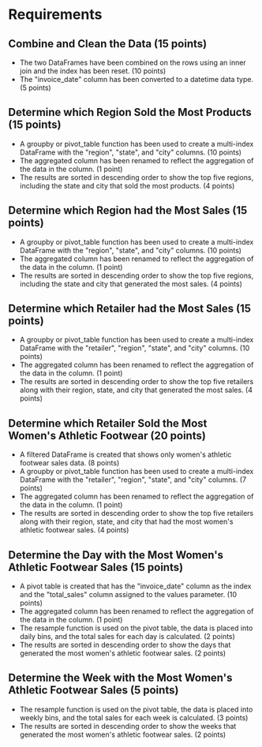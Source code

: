 # Requirements
## Combine and Clean the Data (15 points)
- The two DataFrames have been combined on the rows using an inner join and the index has been reset. (10 points)
- The "invoice_date" column has been converted to a datetime data type. (5 points)
## Determine which Region Sold the Most Products (15 points)
- A groupby or pivot_table function has been used to create a multi-index DataFrame with the "region", "state", and "city" columns. (10 points)
- The aggregated column has been renamed to reflect the aggregation of the data in the column. (1 point)
- The results are sorted in descending order to show the top five regions, including the state and city that sold the most products. (4 points)
## Determine which Region had the Most Sales (15 points)
- A groupby or pivot_table function has been used to create a multi-index DataFrame with the "region", "state", and "city" columns. (10 points)
- The aggregated column has been renamed to reflect the aggregation of the data in the column. (1 point)
- The results are sorted in descending order to show the top five regions, including the state and city that generated the most sales. (4 points)
## Determine which Retailer had the Most Sales (15 points)
- A groupby or pivot_table function has been used to create a multi-index DataFrame with the "retailer", "region", "state", and "city" columns. (10 points)
- The aggregated column has been renamed to reflect the aggregation of the data in the column. (1 point)
- The results are sorted in descending order to show the top five retailers along with their region, state, and city that generated the most sales. (4 points)
## Determine which Retailer Sold the Most Women's Athletic Footwear (20 points)
- A filtered DataFrame is created that shows only women's athletic footwear sales data. (8 points)
- A groupby or pivot_table function has been used to create a multi-index DataFrame with the "retailer", "region", "state", and "city" columns. (7 points)
- The aggregated column has been renamed to reflect the aggregation of the data in the column. (1 point)
- The results are sorted in descending order to show the top five retailers along with their region, state, and city that had the most women's athletic footwear sales. (4 points)
## Determine the Day with the Most Women's Athletic Footwear Sales (15 points)
- A pivot table is created that has the "invoice_date" column as the index and the "total_sales" column assigned to the values parameter. (10 points)
- The aggregated column has been renamed to reflect the aggregation of the data in the column. (1 point)
- The resample function is used on the pivot table, the data is placed into daily bins, and the total sales for each day is calculated. (2 points)
- The results are sorted in descending order to show the days that generated the most women's athletic footwear sales. (2 points)
## Determine the Week with the Most Women's Athletic Footwear Sales (5 points)
- The resample function is used on the pivot table, the data is placed into weekly bins, and the total sales for each week is calculated. (3 points)
- The results are sorted in descending order to show the weeks that generated the most women's athletic footwear sales. (2 points)